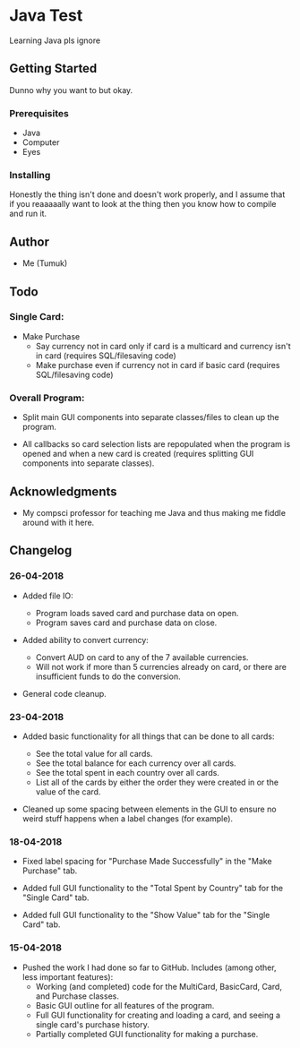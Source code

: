 # Java Test

Learning Java pls ignore

## Getting Started

Dunno why you want to but okay.

### Prerequisites

* Java
* Computer
* Eyes

### Installing

Honestly the thing isn't done and doesn't work properly, and I assume that if you reaaaaally want to look at the thing then you know how to compile and run it.

## Author

* Me (Tumuk)

## Todo

### Single Card:

* Make Purchase
  	* Say currency not in card only if card is a multicard and currency isn't in card (requires SQL/filesaving code)
  	* Make purchase even if currency not in card if basic card (requires SQL/filesaving code)

### Overall Program:

 * Split main GUI components into separate classes/files to clean up the program.

 * All callbacks so card selection lists are repopulated when the program is opened and when a new card is created (requires splitting GUI components into separate classes).

## Acknowledgments

* My compsci professor for teaching me Java and thus making me fiddle around with it here.

## Changelog

### 26-04-2018
* Added file IO:
	* Program loads saved card and purchase data on open.
	* Program saves card and purchase data on close.

* Added ability to convert currency:
	* Convert AUD on card to any of the 7 available currencies.
	* Will not work if more than 5 currencies already on card, or there are insufficient funds to do the conversion.

* General code cleanup.

### 23-04-2018
* Added basic functionality for all things that can be done to all cards:
	* See the total value for all cards.
	* See the total balance for each currency over all cards.
	* See the total spent in each country over all cards.
	* List all of the cards by either the order they were created in or the value of the card.

* Cleaned up some spacing between elements in the GUI to ensure no weird stuff happens when a label changes (for example).

### 18-04-2018
* Fixed label spacing for "Purchase Made Successfully" in the "Make Purchase" tab.

* Added full GUI functionality to the "Total Spent by Country" tab for the "Single Card" tab.

* Added full GUI functionality to the "Show Value" tab for the "Single Card" tab.

### 15-04-2018

* Pushed the work I had done so far to GitHub. Includes (among other, less important features):
	* Working (and completed) code for the MultiCard, BasicCard, Card, and Purchase classes.
	* Basic GUI outline for all features of the program.
	* Full GUI functionality for creating and loading a card, and seeing a single card's purchase history.
	* Partially completed GUI functionality for making a purchase.